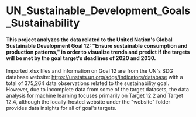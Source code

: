 # UN_Sustainable_Development_Goals_Sustainability

#### This project analyzes the data related to the United Nation's Global Sustainable Development Goal 12: "Ensure sustainable consumption and production patterns," in order to visualize trends and predict if the targets will be met by the goal target's deadlines of 2020 and 2030.

Imported xlsx files and information on Goal 12 are from the UN's SDG database website: https://unstats.un.org/sdgs/indicators/database with a total of 375,264 data observations related to the sustainability goal.  However, due to incomplete data from some of the target datasets, the data analysis for machine learning focuses primarily on Target 12.2 and Target 12.4, although the locally-hosted website under the "website" folder provides data insights for all of goal's targets. 

